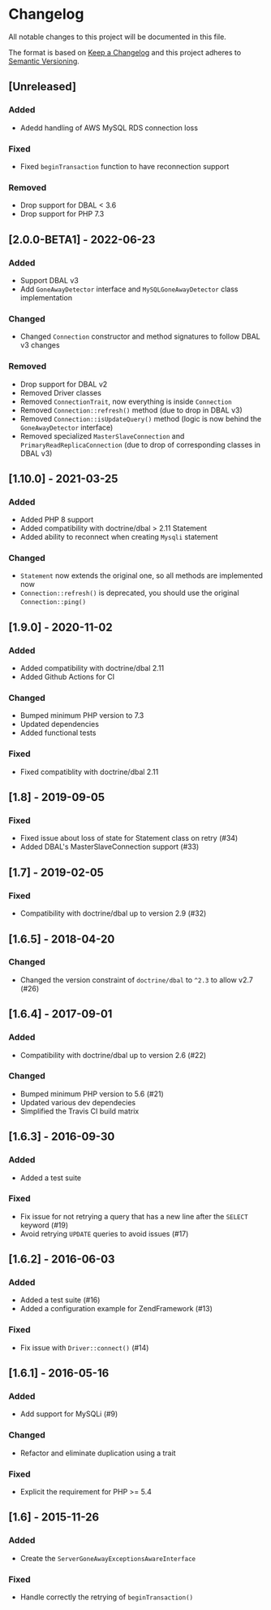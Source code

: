 # Changelog

All notable changes to this project will be documented in this file.

The format is based on [Keep a Changelog](http://keepachangelog.com/en/1.0.0/)
and this project adheres to [Semantic Versioning](http://semver.org/spec/v2.0.0.html).

## [Unreleased]
### Added
* Adedd handling of AWS MySQL RDS connection loss
### Fixed
* Fixed `beginTransaction` function to have reconnection support
### Removed
* Drop support for DBAL < 3.6
* Drop support for PHP 7.3

## [2.0.0-BETA1] - 2022-06-23
### Added
* Support DBAL v3
* Add `GoneAwayDetector` interface and `MySQLGoneAwayDetector` class implementation

### Changed
* Changed `Connection` constructor and method signatures to follow DBAL v3 changes

### Removed
* Drop support for DBAL v2
* Removed Driver classes
* Removed `ConnectionTrait`, now everything is inside `Connection`
* Removed `Connection::refresh()` method (due to drop in DBAL v3)
* Removed `Connection::isUpdateQuery()` method (logic is now behind the `GoneAwayDetector` interface)
* Removed specialized `MasterSlaveConnection` and `PrimaryReadReplicaConnection` (due to drop of corresponding classes in DBAL v3)

## [1.10.0] - 2021-03-25
### Added
* Added PHP 8 support
* Added compatibility with doctrine/dbal > 2.11 Statement
* Added ability to reconnect when creating `Mysqli` statement
### Changed
* `Statement` now extends the original one, so all methods are implemented now
* `Connection::refresh()` is deprecated, you should use the original `Connection::ping()`

## [1.9.0] - 2020-11-02
### Added
 * Added compatibility with doctrine/dbal 2.11
 * Added Github Actions for CI
### Changed
 * Bumped minimum PHP version to 7.3
 * Updated dependencies
 * Added functional tests
### Fixed
 * Fixed compatiblity with doctrine/dbal 2.11

## [1.8] - 2019-09-05
### Fixed
 * Fixed issue about loss of state for Statement class on retry (#34)
 * Added DBAL's MasterSlaveConnection support (#33)

## [1.7] - 2019-02-05
### Fixed
 * Compatibility with doctrine/dbal up to version 2.9 (#32)

## [1.6.5] - 2018-04-20
### Changed
 * Changed the version constraint of `doctrine/dbal` to `^2.3` to allow v2.7 (#26)

## [1.6.4] - 2017-09-01
### Added
 * Compatibility with doctrine/dbal up to version 2.6 (#22)

### Changed
 * Bumped minimum PHP version to 5.6 (#21)
 * Updated various dev dependecies
 * Simplified the Travis CI build matrix

## [1.6.3] - 2016-09-30
### Added
 * Added a test suite

### Fixed
 * Fix issue for not retrying a query that has a new line after the `SELECT` keyword (#19)
 * Avoid retrying `UPDATE` queries to avoid issues (#17)
 
## [1.6.2] - 2016-06-03
### Added
 * Added a test suite (#16)
 * Added a configuration example for ZendFramework (#13)

### Fixed
 * Fix issue with `Driver::connect()` (#14) 
 
## [1.6.1] - 2016-05-16
### Added
 * Add support for MySQLi (#9)

### Changed
 * Refactor and eliminate duplication using a trait

### Fixed
 * Explicit the requirement for PHP >= 5.4
 
## [1.6] - 2015-11-26
### Added
 * Create the `ServerGoneAwayExceptionsAwareInterface`

### Fixed
 * Handle correctly the retrying of `beginTransaction()`
